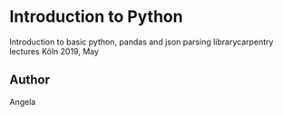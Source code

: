 # Introduction to Python
Introduction to basic python, pandas and json parsing
librarycarpentry lectures Köln 2019, May
## Author
Angela
